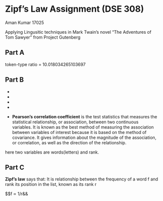 # Zipf’s Law Assignment (DSE 308)

Aman Kumar 17025


Applying Lingusitic techniques in Mark Twain’s novel “The Adventures of Tom Sawyer” from Project Gutenberg

## Part A

token-type ratio = 10.018034265103697

## Part B

* 

*

*

*

* **Pearson’s correlation coefficient** is the test statistics that measures the statistical relationship, or association, between two continuous variables.  It is known as the best method of measuring the association between variables of interest because it is based on the method of covariance.  It gives information about the magnitude of the association, or correlation, as well as the direction of the relationship.

here two variables are words(letters) and rank.


## Part C

**Zipf’s law** says that: It is relationship between the frequency of a word f and rank its position in the list, known as its rank r

$$f ∝ 1/r&&






